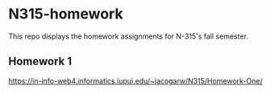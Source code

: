 # N315-homework

This repo displays the homework assignments for N-315's fall semester.

## Homework 1

https://in-info-web4.informatics.iupui.edu/~jacogarw/N315/Homework-One/
